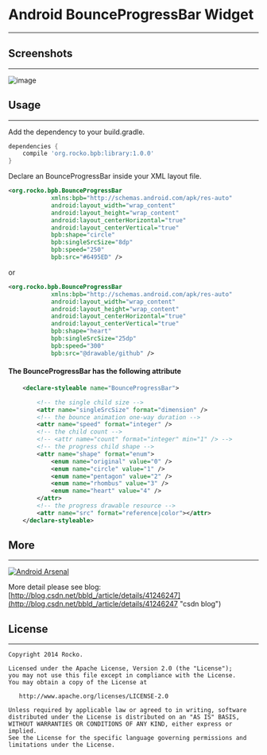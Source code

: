 # Android BounceProgressBar Widget
----


## Screenshots
----
![image](https://raw.githubusercontent.com/zhengxiaopeng/BounceProgressBar/master/screenshots/bounce.gif)

## Usage
----
Add the dependency to your build.gradle.
```gradle
dependencies {
    compile 'org.rocko.bpb:library:1.0.0'
}
```

Declare an BounceProgressBar inside your XML layout file.

```xml
<org.rocko.bpb.BounceProgressBar
            xmlns:bpb="http://schemas.android.com/apk/res-auto"
            android:layout_width="wrap_content"
            android:layout_height="wrap_content"
            android:layout_centerHorizontal="true"
            android:layout_centerVertical="true"
            bpb:shape="circle"
            bpb:singleSrcSize="8dp"
            bpb:speed="250"
            bpb:src="#6495ED" />
```

or

```xml
<org.rocko.bpb.BounceProgressBar
    		xmlns:bpb="http://schemas.android.com/apk/res-auto"
            android:layout_width="wrap_content"
            android:layout_height="wrap_content"
            android:layout_centerHorizontal="true"
            android:layout_centerVertical="true"
            bpb:shape="heart"
            bpb:singleSrcSize="25dp"
            bpb:speed="300"
            bpb:src="@drawable/github" />
```

#### The BounceProgressBar has the following attribute
```xml
    <declare-styleable name="BounceProgressBar">

        <!-- the single child size -->
        <attr name="singleSrcSize" format="dimension" />
        <!-- the bounce animation one-way duration -->
        <attr name="speed" format="integer" />
        <!-- the child count -->
        <!-- <attr name="count" format="integer" min="1" /> -->
        <!-- the progress child shape -->
        <attr name="shape" format="enum">
            <enum name="original" value="0" />
            <enum name="circle" value="1" />
            <enum name="pentagon" value="2" />
            <enum name="rhombus" value="3" />
            <enum name="heart" value="4" />
        </attr>
        <!-- the progress drawable resource -->
        <attr name="src" format="reference|color"></attr>
    </declare-styleable>
```

## More
----
[![Android Arsenal](https://img.shields.io/badge/Android%20Arsenal-BounceProgressBar-brightgreen.svg?style=flat)](https://android-arsenal.com/details/1/1221)

More detail please see blog: [http://blog.csdn.net/bbld_/article/details/41246247](http://blog.csdn.net/bbld_/article/details/41246247 "csdn blog")

## License
-------

```
Copyright 2014 Rocko.

Licensed under the Apache License, Version 2.0 (the "License");
you may not use this file except in compliance with the License.
You may obtain a copy of the License at

   http://www.apache.org/licenses/LICENSE-2.0

Unless required by applicable law or agreed to in writing, software
distributed under the License is distributed on an "AS IS" BASIS,
WITHOUT WARRANTIES OR CONDITIONS OF ANY KIND, either express or implied.
See the License for the specific language governing permissions and
limitations under the License.
```
